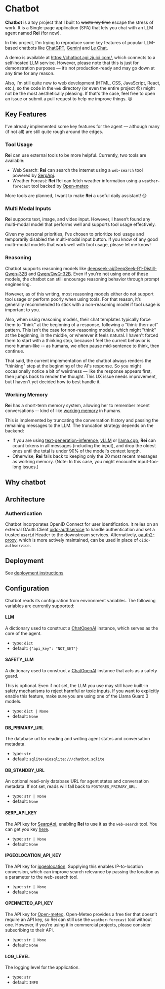 # Chatbot

**Chatbot** is a toy project that I built to ~~waste my time~~ escape the stress of work. It is a Single-page application (SPA) that lets you chat with an LLM agent named **Rei** (for now).

In this project, I'm trying to reproduce some key features of popular LLM-based chatbots like [ChatGPT](https://chatgpt.com/), [Gemini](https://gemini.google.com/) and [Le Chat](https://chat.mistral.ai/chat).

A demo is available at <https://chatbot.agi.zjuici.com/>, which connects to a self-hosted LLM service. However, please note that this is just for demonstration purposes — it’s not production-ready and may go down at any time for any reason.

Also, I’m still quite new to web development (HTML, CSS, JavaScript, React, etc.), so the code in the `web` directory (or even the entire project :worried:) might not be the most aesthetically pleasing. If that's the case, feel free to open an issue or submit a pull request to help me improve things. :wink:

## Key Features

I’ve already implemented some key features for the agent — although many (if not all) are still quite rough around the edges.

### Tool Usage

**Rei** can use external tools to be more helpful. Currently, two tools are available:

- Web Search: **Rei** can search the internet using a `web-search` tool powered by [SerpApi](https://serpapi.com/).
- Weather Forcast: **Rei** Rei can fetch weather information using a `weather-forecast` tool backed by [Open-meteo](https://open-meteo.com/)

More tools are planned, I want to make **Rei** a useful daily assistant! :smirk:

### Multi Modal Inputs

**Rei** supports text, image, and video input. However, I haven’t found any multi-modal model that performs well and supports tool usage effectively.

Given my personal priorities, I’ve chosen to prioritize tool usage and temporarily disabled the multi-modal input button. If you know of any good multi-modal models that work well with tool usage, please let me know!

### Reasoning

Chatbot supports reasoning models like [deepseek-ai/DeepSeek-R1-Distill-Qwen-32B](https://huggingface.co/deepseek-ai/DeepSeek-R1-Distill-Qwen-32B) and [Qwen/QwQ-32B](https://huggingface.co/Qwen/QwQ-32B). Even if you're not using one of these models, the chatbot can still encourage reasoning behavior through prompt engineering.

However, as of this writing, most reasoning models either do not support tool usage or perform poorly when using tools. For that reason, it’s generally recommended to stick with a non-reasoning model if tool usage is important to you.

Also, when using reasoning models, their chat templates typically force them to "think" at the beginning of a response, following a "think-then-act" pattern. This isn't the case for non-reasoning models, which might "think" at the beginning, in the middle, or wherever it feels natural. I haven't forced them to start with a thinking step, because I feel the current behavior is more human-like -- as humans, we often pause mid-sentence to think, then continue.

That said, the current implementation of the chatbot always renders the "thinking" step at the beginning of the AI's response. So you might occasionally notice a bit of weirdness — like the response appears first, then jumps back to render the thought. This UX issue needs improvement, but I haven't yet decided how to best handle it.

### Working Memory

**Rei** has a short-term memory system, allowing her to remember recent conversations -- kind of like [working memory](https://en.wikipedia.org/wiki/Working_memory) in humans.

This is implemented by truncating the conversation history and passing the remaining messages to the LLM. The truncation strategy depends on the backend:

- If you are using [text-generation-inference](https://github.com/huggingface/text-generation-inference), [vLLM](https://github.com/vllm-project/vllm) or [llama.cpp](https://github.com/ggml-org/llama.cpp), **Rei** can count tokens in all messages (including the input), and drop the oldest ones until the total is under 90% of the model's context length.
- Otherwise, **Rei** falls back to keeping only the 20 most recent messages as working memory. (Note: In this case, you might encounter input-too-long issues.)

## Why chatbot

## Architecture

### Authentication

Chatbot incorporates OpenID Connect for user identification. It relies on an external OAuth Client [oidc-authservice](https://github.com/arrikto/oidc-authservice) to handle authentication and set a trusted `userid` Header to the downstream services. Alternatively, [oauth2-proxy](https://github.com/oauth2-proxy/oauth2-proxy), which is more actively maintained, can be used in place of `oidc-authservice`.

## Deployment

See [deployment instructions](./manifests/README.md)

## Configuration

Chatbot reads its configuration from environment variables. The following variables are currently supported:

#### LLM

A dictionary used to construct a [ChatOpenAI](https://python.langchain.com/api_reference/openai/chat_models/langchain_openai.chat_models.base.ChatOpenAI.html) instance, which serves as the core of the agent.

- type: `dict`
- default: `{"api_key": "NOT_SET"}`

#### SAFETY_LLM

A dictionary used to construct a [ChatOpenAI](https://python.langchain.com/api_reference/openai/chat_models/langchain_openai.chat_models.base.ChatOpenAI.html) instance that acts as a safety guard.

This is optional. Even if not set, the LLM you use may still have built-in safety mechanisms to reject harmful or toxic inputs. If you want to explicitly enable this feature, make sure you are using one of the Llama Guard 3 models.

- type: `dict | None`
- default: `None`

#### DB_PRIMARY_URL

The database url for reading and writing agent states and conversation metadata.

- type: `str`
- default: `sqlite+aiosqlite:///chatbot.sqlite`

#### DB_STANDBY_URL

An optional read-only database URL for agent states and conversation metadata. If not set, reads will fall back to `POSTGRES_PRIMARY_URL`.

- type: `str | None`
- default: `None`

#### SERP_API_KEY

The API key for [SearpApi](https://serpapi.com/), enabling **Rei** to use it as the `web-search` tool. You can get you key [here](https://serpapi.com/manage-api-key).

- type: `str | None`
- default: `None`

#### IPGEOLOCATION_API_KEY

The API key for [ipgeolocation](https://ipgeolocation.io/ip-location-api.html). Supplying this enables IP-to-location conversion, which can improve search relevance by passing the location as a parameter to the web-search tool.

- type: `str | None`
- default: `None`

#### OPENMETEO_API_KEY

The API key for [Open-meteo](https://open-meteo.com/).  Open-Meteo provides a free tier that doesn’t require an API key, so Rei can still use the `weather-forecast` tool without one. However, if you're using it in commercial projects, please consider subscribing to their API.

- type: `str | None`
- default: `None`

#### LOG_LEVEL

The logging level for the application.

- type: `str`
- default: `INFO`
